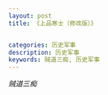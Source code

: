 ```yaml
---
layout: post
title: 《上品寒士（修改版）》


categories: 历史军事
description: 历史军事
keywords: 贼道三痴, 历史军事
---
```

*贼道三痴*

